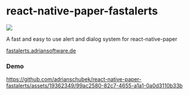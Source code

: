 # react-native-paper-fastalerts
![](https://img.shields.io/badge/Runs%20with%20Expo-4630EB.svg?style=flat-square&logo=EXPO&labelColor=f3f3f3&logoColor=000)

A fast and easy to use alert and dialog system for react-native-paper

[fastalerts.adriansoftware.de](https://fastalerts.adriansoftware.de/)

### Demo

https://github.com/adrianschubek/react-native-paper-fastalerts/assets/19362349/99ac2580-82c7-4655-a1a1-0a0d3110b33b

